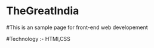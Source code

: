 # TheGreatIndia

#This is an sample page for front-end web developement

#Technology :- HTMl,CSS

#
